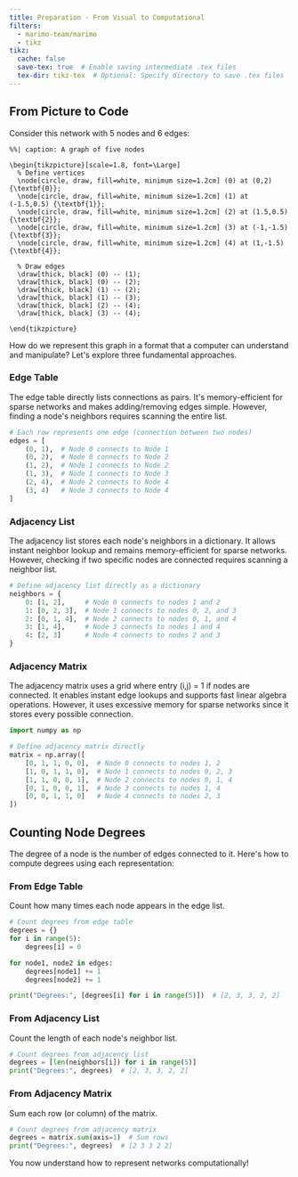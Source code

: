 ```yaml
---
title: Preparation - From Visual to Computational
filters:
  - marimo-team/marimo
  - tikz
tikz:
  cache: false
  save-tex: true  # Enable saving intermediate .tex files
  tex-dir: tikz-tex  # Optional: Specify directory to save .tex files
---
```


## From Picture to Code

Consider this network with 5 nodes and 6 edges:

```{.tikz}
%%| caption: A graph of five nodes

\begin{tikzpicture}[scale=1.8, font=\Large]
  % Define vertices
  \node[circle, draw, fill=white, minimum size=1.2cm] (0) at (0,2) {\textbf{0}};
  \node[circle, draw, fill=white, minimum size=1.2cm] (1) at (-1.5,0.5) {\textbf{1}};
  \node[circle, draw, fill=white, minimum size=1.2cm] (2) at (1.5,0.5) {\textbf{2}};
  \node[circle, draw, fill=white, minimum size=1.2cm] (3) at (-1,-1.5) {\textbf{3}};
  \node[circle, draw, fill=white, minimum size=1.2cm] (4) at (1,-1.5) {\textbf{4}};

  % Draw edges
  \draw[thick, black] (0) -- (1);
  \draw[thick, black] (0) -- (2);
  \draw[thick, black] (1) -- (2);
  \draw[thick, black] (1) -- (3);
  \draw[thick, black] (2) -- (4);
  \draw[thick, black] (3) -- (4);

\end{tikzpicture}
```

How do we represent this graph in a format that a computer can understand and manipulate? Let's explore three fundamental approaches.

### Edge Table

The edge table directly lists connections as pairs. It's memory-efficient for sparse networks and makes adding/removing edges simple. However, finding a node's neighbors requires scanning the entire list.

```python
# Each row represents one edge (connection between two nodes)
edges = [
    (0, 1),  # Node 0 connects to Node 1
    (0, 2),  # Node 0 connects to Node 2
    (1, 2),  # Node 1 connects to Node 2
    (1, 3),  # Node 1 connects to Node 3
    (2, 4),  # Node 2 connects to Node 4
    (3, 4)   # Node 3 connects to Node 4
]
```

### Adjacency List

The adjacency list stores each node's neighbors in a dictionary. It allows instant neighbor lookup and remains memory-efficient for sparse networks. However, checking if two specific nodes are connected requires scanning a neighbor list.

```python
# Define adjacency list directly as a dictionary
neighbors = {
    0: [1, 2],     # Node 0 connects to nodes 1 and 2
    1: [0, 2, 3],  # Node 1 connects to nodes 0, 2, and 3
    2: [0, 1, 4],  # Node 2 connects to nodes 0, 1, and 4
    3: [1, 4],     # Node 3 connects to nodes 1 and 4
    4: [2, 3]      # Node 4 connects to nodes 2 and 3
}
```

### Adjacency Matrix

The adjacency matrix uses a grid where entry (i,j) = 1 if nodes are connected. It enables instant edge lookups and supports fast linear algebra operations. However, it uses excessive memory for sparse networks since it stores every possible connection.

```python
import numpy as np

# Define adjacency matrix directly
matrix = np.array([
    [0, 1, 1, 0, 0],  # Node 0 connects to nodes 1, 2
    [1, 0, 1, 1, 0],  # Node 1 connects to nodes 0, 2, 3
    [1, 1, 0, 0, 1],  # Node 2 connects to nodes 0, 1, 4
    [0, 1, 0, 0, 1],  # Node 3 connects to nodes 1, 4
    [0, 0, 1, 1, 0]   # Node 4 connects to nodes 2, 3
])
```

## Counting Node Degrees

The degree of a node is the number of edges connected to it. Here's how to compute degrees using each representation:

### From Edge Table

Count how many times each node appears in the edge list.

```python
# Count degrees from edge table
degrees = {}
for i in range(5):
    degrees[i] = 0

for node1, node2 in edges:
    degrees[node1] += 1
    degrees[node2] += 1

print("Degrees:", [degrees[i] for i in range(5)])  # [2, 3, 3, 2, 2]
```

### From Adjacency List

Count the length of each node's neighbor list.

```python
# Count degrees from adjacency list
degrees = [len(neighbors[i]) for i in range(5)]
print("Degrees:", degrees)  # [2, 3, 3, 2, 2]
```

### From Adjacency Matrix

Sum each row (or column) of the matrix.

```python
# Count degrees from adjacency matrix
degrees = matrix.sum(axis=1)  # Sum rows
print("Degrees:", degrees)  # [2 3 3 2 2]
```

You now understand how to represent networks computationally!